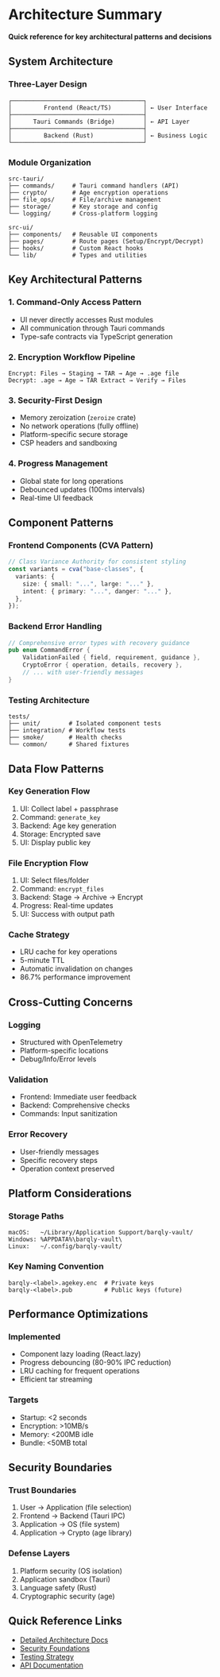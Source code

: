 # Architecture Summary

**Quick reference for key architectural patterns and decisions**

## System Architecture

### Three-Layer Design

```
┌─────────────────────────────────────┐
│         Frontend (React/TS)         │ ← User Interface
├─────────────────────────────────────┤
│      Tauri Commands (Bridge)        │ ← API Layer
├─────────────────────────────────────┤
│         Backend (Rust)              │ ← Business Logic
└─────────────────────────────────────┘
```

### Module Organization

```
src-tauri/
├── commands/     # Tauri command handlers (API)
├── crypto/       # Age encryption operations
├── file_ops/     # File/archive management
├── storage/      # Key storage and config
└── logging/      # Cross-platform logging

src-ui/
├── components/   # Reusable UI components
├── pages/        # Route pages (Setup/Encrypt/Decrypt)
├── hooks/        # Custom React hooks
└── lib/          # Types and utilities
```

## Key Architectural Patterns

### 1. Command-Only Access Pattern

- UI never directly accesses Rust modules
- All communication through Tauri commands
- Type-safe contracts via TypeScript generation

### 2. Encryption Workflow Pipeline

```
Encrypt: Files → Staging → TAR → Age → .age file
Decrypt: .age → Age → TAR Extract → Verify → Files
```

### 3. Security-First Design

- Memory zeroization (`zeroize` crate)
- No network operations (fully offline)
- Platform-specific secure storage
- CSP headers and sandboxing

### 4. Progress Management

- Global state for long operations
- Debounced updates (100ms intervals)
- Real-time UI feedback

## Component Patterns

### Frontend Components (CVA Pattern)

```typescript
// Class Variance Authority for consistent styling
const variants = cva("base-classes", {
  variants: {
    size: { small: "...", large: "..." },
    intent: { primary: "...", danger: "..." },
  },
});
```

### Backend Error Handling

```rust
// Comprehensive error types with recovery guidance
pub enum CommandError {
    ValidationFailed { field, requirement, guidance },
    CryptoError { operation, details, recovery },
    // ... with user-friendly messages
}
```

### Testing Architecture

```
tests/
├── unit/        # Isolated component tests
├── integration/ # Workflow tests
├── smoke/       # Health checks
└── common/      # Shared fixtures
```

## Data Flow Patterns

### Key Generation Flow

1. UI: Collect label + passphrase
2. Command: `generate_key`
3. Backend: Age key generation
4. Storage: Encrypted save
5. UI: Display public key

### File Encryption Flow

1. UI: Select files/folder
2. Command: `encrypt_files`
3. Backend: Stage → Archive → Encrypt
4. Progress: Real-time updates
5. UI: Success with output path

### Cache Strategy

- LRU cache for key operations
- 5-minute TTL
- Automatic invalidation on changes
- 86.7% performance improvement

## Cross-Cutting Concerns

### Logging

- Structured with OpenTelemetry
- Platform-specific locations
- Debug/Info/Error levels

### Validation

- Frontend: Immediate user feedback
- Backend: Comprehensive checks
- Commands: Input sanitization

### Error Recovery

- User-friendly messages
- Specific recovery steps
- Operation context preserved

## Platform Considerations

### Storage Paths

```
macOS:   ~/Library/Application Support/barqly-vault/
Windows: %APPDATA%\barqly-vault\
Linux:   ~/.config/barqly-vault/
```

### Key Naming Convention

```
barqly-<label>.agekey.enc  # Private keys
barqly-<label>.pub         # Public keys (future)
```

## Performance Optimizations

### Implemented

- Component lazy loading (React.lazy)
- Progress debouncing (80-90% IPC reduction)
- LRU caching for frequent operations
- Efficient tar streaming

### Targets

- Startup: <2 seconds
- Encryption: >10MB/s
- Memory: <200MB idle
- Bundle: <50MB total

## Security Boundaries

### Trust Boundaries

1. User → Application (file selection)
2. Frontend → Backend (Tauri IPC)
3. Application → OS (file system)
4. Application → Crypto (age library)

### Defense Layers

1. Platform security (OS isolation)
2. Application sandbox (Tauri)
3. Language safety (Rust)
4. Cryptographic security (age)

## Quick Reference Links

- [Detailed Architecture Docs](../../architecture/)
- [Security Foundations](../security-foundations.md)
- [Testing Strategy](../../validation/comprehensive-test-strategy.md)
- [API Documentation](../../architecture/api-documentation.md)
